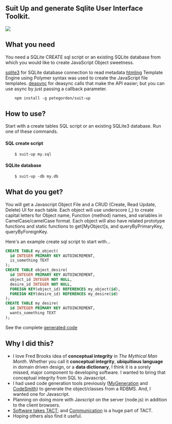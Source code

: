 ## Suit Up and generate Sqlite User Interface Toolkit.
![](./keep-call-and-suit-up.png=88x103)

## What you need
You need a SQLite CREATE sql script or an existing SQLite database from which you would like to create JavaScript Object sweetness.

[sqlite3](https://www.npmjs.com/package/sqlite3) for SQLite database connection to read metadata
[htmling](https://www.npmjs.com/package/htmling) Template Engine using Polymer syntax was used to create the JavaScript file templates.
[deasync](https://www.npmjs.com/package/deasync) for deasync calls that make the API easier; but you can use async by just passing a callback parameter.

		npm install -g petegordon/suit-up

## How to use?
  Start with a create tables SQL script or an existing SQLite3 database. Run one of these commands.

#### SQL create script
		$ suit-up my.sql

#### SQLite database
		$ suit-up -db my.db

## What do you get?
  You will get a Javascript Object File and a CRUD (Create, Read Update, Delete) UI for each table.  Each object will use underscore (_) to create capital letters for Object name, Function (method) names, and variables in CamelCase/camelCase format.  Each object will also have related prototype functions and static functions to get[MyObject]s, and queryByPrimaryKey, queryByForeignKey.

Here's an example create sql script to start with...

```sql
CREATE TABLE my_object(
  id INTEGER PRIMARY KEY AUTOINCREMENT,
  is_something TEXT
);
CREATE TABLE object_desire(
  id INTEGER PRIMARY KEY AUTOINCREMENT,
  object_id INTEGER NOT NULL,
  desire_id INTEGER NOT NULL,
  FOREIGN KEY(object_id) REFERENCES my_object(id),
  FOREIGN KEY(desire_id) REFERENCES my_desire(id)
);
CREATE TABLE my_desire(
  id INTEGER PRIMARY KEY AUTOINCREMENT,
  wants_something TEXT
);
```
See the complete [generated code](example/desire/)

## Why I did this?

* I love Fred Brooks idea of **conceptual integrity** in *The Mythical Man Month*.  Whether you call it **conceptual integrity**, **ubiquitious language** in domain driven design, or a **data dictionary**, I think it is a sorely missed, major component to developing software. I wanted to bring that conceptual integrity from SQL to Javascript.
* I had used code generation tools previously ([MyGeneration](http://mygeneration.sourceforge.net/) and [CodeSmith](http://www.codesmithtools.com/product/generator)) to generate the object/classes from a RDBMS.  And, I wanted one for Javascript.
* Planning on doing more with Javscript on the server (node.js) in addition to the client browsers.
* [Software takes TACT](https://docs.google.com/presentation/d/1OjGUMsmfERoSfa1BMWRQks1P-HefGxaaha_9ASyFhp4/edit?usp=sharing); and [Communication](https://www.youtube.com/watch?v=nwDAXIfgZ20) is a huge part of TACT.
* Hoping others also find it useful.
